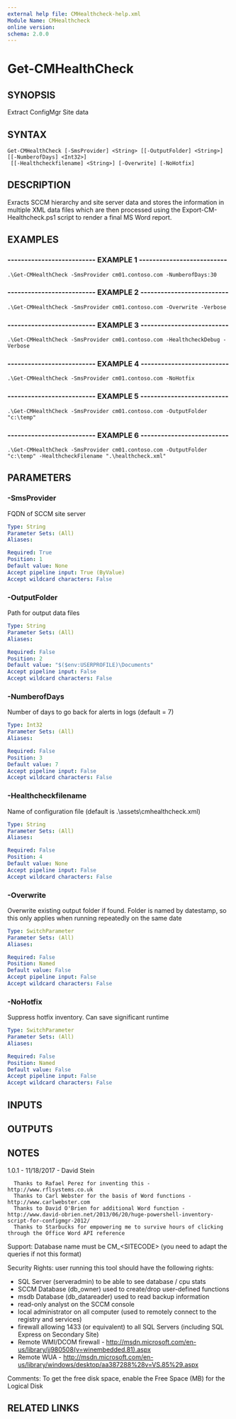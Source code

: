 ```yaml
---
external help file: CMHealthcheck-help.xml
Module Name: CMHealthcheck
online version: 
schema: 2.0.0
---
```


# Get-CMHealthCheck

## SYNOPSIS
Extract ConfigMgr Site data

## SYNTAX

```
Get-CMHealthCheck [-SmsProvider] <String> [[-OutputFolder] <String>] [[-NumberofDays] <Int32>]
 [[-Healthcheckfilename] <String>] [-Overwrite] [-NoHotfix]
```

## DESCRIPTION
Exracts SCCM hierarchy and site server data
and stores the information in multiple XML data files which are then
processed using the Export-CM-Healthcheck.ps1 script to render
a final MS Word report.

## EXAMPLES

### -------------------------- EXAMPLE 1 --------------------------
```
.\Get-CMHealthCheck -SmsProvider cm01.contoso.com -NumberofDays:30
```

### -------------------------- EXAMPLE 2 --------------------------
```
.\Get-CMHealthCheck -SmsProvider cm01.contoso.com -Overwrite -Verbose
```

### -------------------------- EXAMPLE 3 --------------------------
```
.\Get-CMHealthCheck -SmsProvider cm01.contoso.com -HealthcheckDebug -Verbose
```

### -------------------------- EXAMPLE 4 --------------------------
```
.\Get-CMHealthCheck -SmsProvider cm01.contoso.com -NoHotfix
```

### -------------------------- EXAMPLE 5 --------------------------
```
.\Get-CMHealthCheck -SmsProvider cm01.contoso.com -OutputFolder "c:\temp"
```

### -------------------------- EXAMPLE 6 --------------------------
```
.\Get-CMHealthCheck -SmsProvider cm01.contoso.com -OutputFolder "c:\temp" -HealthcheckFilename ".\healthcheck.xml"
```

## PARAMETERS

### -SmsProvider
FQDN of SCCM site server

```yaml
Type: String
Parameter Sets: (All)
Aliases: 

Required: True
Position: 1
Default value: None
Accept pipeline input: True (ByValue)
Accept wildcard characters: False
```

### -OutputFolder
Path for output data files

```yaml
Type: String
Parameter Sets: (All)
Aliases: 

Required: False
Position: 2
Default value: "$($env:USERPROFILE)\Documents"
Accept pipeline input: False
Accept wildcard characters: False
```

### -NumberofDays
Number of days to go back for alerts in logs (default = 7)

```yaml
Type: Int32
Parameter Sets: (All)
Aliases: 

Required: False
Position: 3
Default value: 7
Accept pipeline input: False
Accept wildcard characters: False
```

### -Healthcheckfilename
Name of configuration file (default is .\assets\cmhealthcheck.xml)

```yaml
Type: String
Parameter Sets: (All)
Aliases: 

Required: False
Position: 4
Default value: None
Accept pipeline input: False
Accept wildcard characters: False
```

### -Overwrite
Overwrite existing output folder if found.
Folder is named by datestamp, so this only applies when
running repeatedly on the same date

```yaml
Type: SwitchParameter
Parameter Sets: (All)
Aliases: 

Required: False
Position: Named
Default value: False
Accept pipeline input: False
Accept wildcard characters: False
```

### -NoHotfix
Suppress hotfix inventory.
Can save significant runtime

```yaml
Type: SwitchParameter
Parameter Sets: (All)
Aliases: 

Required: False
Position: Named
Default value: False
Accept pipeline input: False
Accept wildcard characters: False
```

## INPUTS

## OUTPUTS

## NOTES
1.0.1 - 11/18/2017 - David Stein

      Thanks to Rafael Perez for inventing this - http://www.rflsystems.co.uk
      Thanks to Carl Webster for the basis of Word functions - http://www.carlwebster.com
      Thanks to David O'Brien for additional Word function - http://www.david-obrien.net/2013/06/20/huge-powershell-inventory-script-for-configmgr-2012/
      Thanks to Starbucks for empowering me to survive hours of clicking through the Office Word API reference

Support: Database name must be CM_\<SITECODE\> (you need to adapt the queries if not this format)

Security Rights: user running this tool should have the following rights:
- SQL Server (serveradmin) to be able to see database / cpu stats
- SCCM Database (db_owner) used to create/drop user-defined functions
- msdb Database (db_datareader) used to read backup information
- read-only analyst on the SCCM console
- local administrator on all computer (used to remotely connect to the registry and services)
- firewall allowing 1433 (or equivalent) to all SQL Servers (including SQL Express on Secondary Site)
- Remote WMI/DCOM firewall - http://msdn.microsoft.com/en-us/library/jj980508(v=winembedded.81).aspx
- Remote WUA - http://msdn.microsoft.com/en-us/library/windows/desktop/aa387288%28v=VS.85%29.aspx

Comments: To get the free disk space, enable the Free Space (MB) for the Logical Disk

## RELATED LINKS

